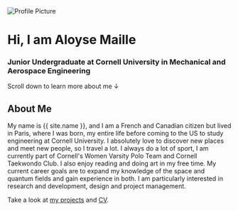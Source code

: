 

<div class="about-section">
  <img class="profile-image" src="{{ site.baseurl }}/assets/images/PP.JPG" alt="Profile Picture" />
  <div class="about-text">
    <h1>Hi, I am Aloyse Maille</h1>
    <h3>Junior Undergraduate at Cornell University in Mechanical and Aerospace Engineering</h3>
    <div class="scroll-down">
      <span>Scroll down to learn more about me</span>
      <span class="down-arrow">&#8595;</span>
    </div>
  </div>
</div>

<div class="about-me-section">
  <h2>About Me</h2>
  <p class="about-description">
    My name is {{ site.name }}, and I am a French and Canadian citizen but lived in Paris, where I was born, my entire life before coming to the US to study engineering at Cornell University. I absolutely love to discover new places and meet new people, so I travel a lot. I always do a lot of sport, I am currently part of Cornell's Women Varsity Polo Team and Cornell Taekwondo Club. I also enjoy reading and doing art in my free time. My current career goals are to expand my knowledge of the space and quantum fields and gain experience in both. I am particularly interested in research and development, design and project management.
  </p>
  <p>
    Take a look at <a href="{{ site.baseurl }}/projects/">my projects</a> and <a href="{{ site.baseurl }}/assets/CV.pdf">CV</a>.
  </p>  
</div>

